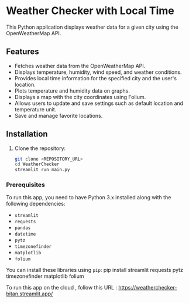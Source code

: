 # Weather Checker with Local Time

This Python application displays weather data for a given city using the OpenWeatherMap API.

## Features

- Fetches weather data from the OpenWeatherMap API.
- Displays temperature, humidity, wind speed, and weather conditions.
- Provides local time information for the specified city and the user's location.
- Plots temperature and humidity data on graphs.
- Displays a map with the city coordinates using Folium.
- Allows users to update and save settings such as default location and temperature unit.
- Save and manage favorite locations.

## Installation
1. Clone the repository:
   ```bash
   git clone <REPOSITORY_URL>
   cd WeatherChecker
   streamlit run main.py
### Prerequisites
To run this app, you need to have Python 3.x installed along with the following dependencies:

- `streamlit`
- `requests`
- `pandas`
- `datetime`
- `pytz`
- `timezonefinder`
- `matplotlib`
- `folium`

You can install these libraries using `pip`:
pip install streamlit requests pytz timezonefinder matplotlib folium 

To run this app on the cloud , follow this URL : https://weatherchecker-bitan.streamlit.app/







